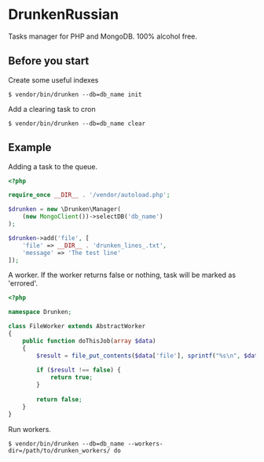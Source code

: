 # DrunkenRussian

Tasks manager for PHP and MongoDB. 100% alcohol free.

## Before you start

Create some useful indexes

```shell
$ vendor/bin/drunken --db=db_name init
```

Add a clearing task to cron

```shell
$ vendor/bin/drunken --db=db_name clear
```

## Example

Adding a task to the queue.

```php
<?php

require_once __DIR__ . '/vendor/autoload.php';

$drunken = new \Drunken\Manager(
    (new MongoClient())->selectDB('db_name')
);

$drunken->add('file', [
    'file' => __DIR__ . 'drunken_lines_.txt',
    'message' => 'The test line'
]);
```

A worker. If the worker returns false or nothing, task will be marked as 'errored'.

```php
<?php

namespace Drunken;

class FileWorker extends AbstractWorker
{
    public function doThisJob(array $data)
    {
        $result = file_put_contents($data['file'], sprintf("%s\n", $data['message']), FILE_APPEND);
        
        if ($result !== false) {
            return true;
        }
        
        return false;
    }
}
```

Run workers.

```shell
$ vendor/bin/drunken --db=db_name --workers-dir=/path/to/drunken_workers/ do
```
